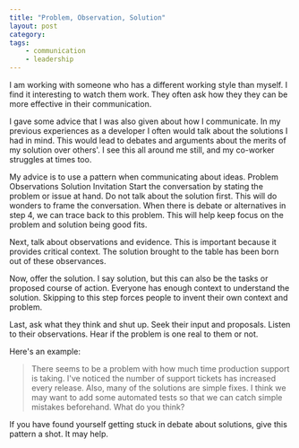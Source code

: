 ```yaml
---
title: "Problem, Observation, Solution"
layout: post
category:
tags:
    - communication
    - leadership
---
```


I am working with someone who has a different working style than myself. I find
it interesting to watch them work. They often ask how they they can be more
effective in their communication.

I gave some advice that I was also given about how I communicate. In my
previous experiences as a developer I often would talk about the solutions I
had in mind. This would lead to debates and arguments about the merits of my
solution over others'. I see this all around me still, and my co-worker
struggles at times too.

My advice is to use a pattern when communicating about ideas.  Problem
Observations Solution Invitation Start the conversation by stating the problem
or issue at hand. Do not talk about the solution first. This will do wonders to
frame the conversation. When there is debate or alternatives in step 4, we can
trace back to this problem. This will help keep focus on the problem and
solution being good fits.

Next, talk about observations and evidence. This is important because it
provides critical context. The solution brought to the table has been born out
of these observances. 

Now, offer the solution. I say solution, but this can also be the tasks or
proposed course of action. Everyone has enough context to understand the
solution. Skipping to this step forces people to invent their own context and
problem.

Last, ask what they think and shut up. Seek their input and proposals. Listen
to their observations. Hear if the problem is one real to them or not. 

Here's an example:

> There seems to be a problem with how much time production support is taking.
> I've noticed the number of support tickets has increased every release. Also,
> many of the solutions are simple fixes. I think we may want to add some
> automated tests so that we can catch simple mistakes beforehand. What do you
> think?

If you have found yourself getting stuck in debate about solutions, give this
pattern a shot. It may help.
